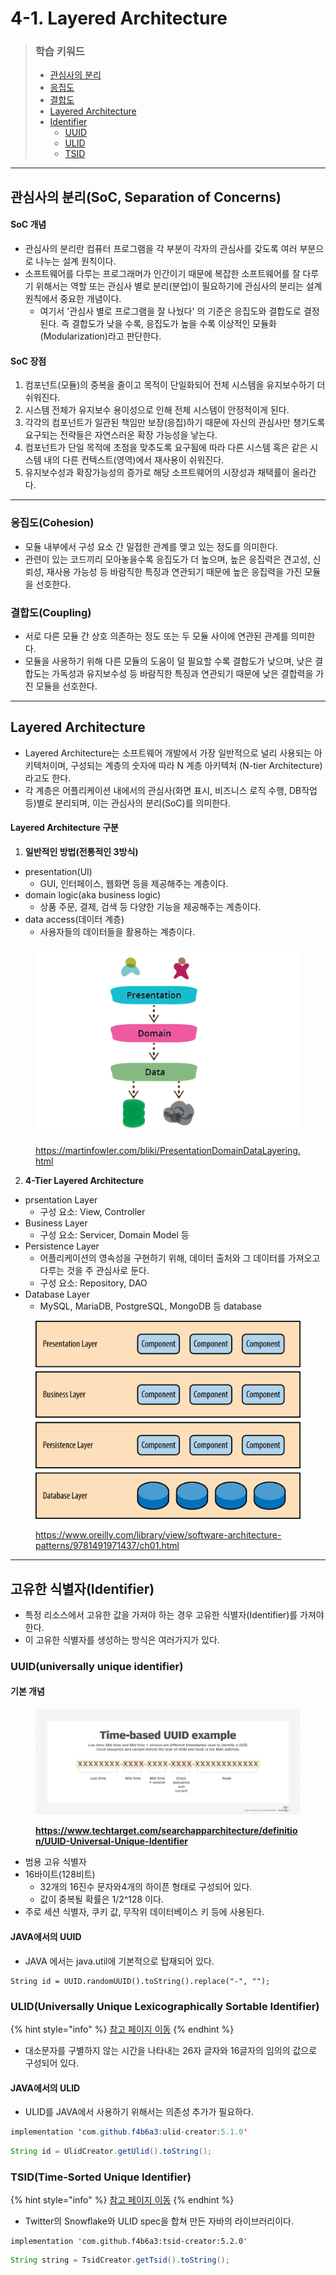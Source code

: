 # 4-1. Layered Architecture

> ### 학습 키워드
>
> * [관심사의 분리](4-1.-layered-architecture.md#undefined-1)
> * [응집도](4-1.-layered-architecture.md#cohesion)
> * [결합도](4-1.-layered-architecture.md#coupling)
> * [Layered Architecture](4-1.-layered-architecture.md#layered-atchitecture)
> * [Identifier](4-1.-layered-architecture.md#identifier)
>   * [UUID](4-1.-layered-architecture.md#uuid-universally-unique-identifier)
>   * [ULID](4-1.-layered-architecture.md#ulid)
>   * [TSID](4-1.-layered-architecture.md#tsid)

***

## 관심사의 분리(SoC, Separation of Concerns)

#### SoC 개념

* 관심사의 분리란 컴퓨터 프로그램을 각 부분이 각자의 관심사를 갖도록 여러 부분으로 나누는 설계 원칙이다.
* 소프트웨어를 다루는 프로그래머가 인간이기 때문에 복잡한 소프트웨어를 잘 다루기 위해서는 역할 또는 관심사 별로 분리(분업)이 필요하기에 관심사의 분리는 설계 원칙에서 중요한 개념이다.
  * 여기서 '관심사 별로 프로그램을 잘 나눴다' 의 기준은 응집도와 결합도로 결정된다. 즉 결합도가 낮을 수록, 응집도가 높을 수록 이상적인 모듈화(Modularization)라고 판단한다.

#### SoC 장점

1. 컴포넌트(모듈)의 중복을 줄이고 목적이 단일화되어 전체 시스템을 유지보수하기 더 쉬워진다.
2. 시스템 전체가 유지보수 용이성으로 인해 전체 시스템이 안정적이게 된다.
3. 각각의 컴포넌트가 일관된 책임만 보장(응집)하기 때문에 자신의 관심사만 챙기도록 요구되는 전략들은 자연스러운 확장 가능성을 낳는다.
4. 컴포넌트가 단일 목적에 초점을 맞추도록 요구됨에 따라 다른 시스템 혹은 같은 시스템 내의 다른 컨텍스트(영역)에서 재사용이 쉬워진다.
5. 유지보수성과 확장가능성의 증가로 해당 소프트웨어의 시장성과 채택률이 올라간다.

***

### 응집도(Cohesion)

* 모듈 내부에서 구성 요소 간 밀접한 관계를 맺고 있는 정도를 의미한다.
* 관련이 있는 코드끼리 모아놓을수록 응집도가 더 높으며, 높은 응집력은 견고성, 신뢰성, 재사용 가능성 등 바람직한 특징과 연관되기 때문에 높은 응집력을 가진 모듈을 선호한다.

### 결합도(Coupling)

* 서로 다른 모듈 간 상호 의존하는 정도 또는 두 모듈 사이에 연관된 관계를 의미한다.
* 모듈을 사용하기 위해 다른 모듈의 도움이 덜 필요할 수록 결합도가 낮으며,  낮은 결합도는 가독성과 유지보수성 등 바람직한 특징과 연관되기 때문에 낮은 결합력을 가진 모듈을 선호한다.

***

## Layered Architecture

* Layered Architecture는 소프트웨어 개발에서 가장 일반적으로 널리 사용되는 아키텍처이며, 구성되는 계층의 숫자에 따라 N 계층 아키텍처 (N-tier Architecture) 라고도 한다.
* 각 계층은 어플리케이션 내에서의 관심사(화면 표시, 비즈니스 로직 수행, DB작업 등)별로 분리되며, 이는 관심사의 분리(SoC)를 의미한다.

#### Layered Architecture 구분

1. **일반적인 방법(전통적인 3방식)**

* presentation(UI)
  * GUI, 인터페이스, 웹화면 등을 제공해주는 계층이다.
* domain logic(aka business logic)&#x20;
  * 상품 주문, 결제, 검색 등 다양한 기능을 제공해주는 계층이다.
* data access(데이터 계층)
  * 사용자들의 데이터들을 활용하는 계층이다.

<figure><img src="../../.gitbook/assets/image (1) (1) (1) (1).png" alt=""><figcaption><p><a href="https://martinfowler.com/bliki/PresentationDomainDataLayering.html">https://martinfowler.com/bliki/PresentationDomainDataLayering.html</a></p></figcaption></figure>

2. **4-Tier Layered Architecture**

* prsentation Layer
  * 구성 요소: View, Controller
* Business Layer
  * 구성 요소: Servicer, Domain Model 등
* Persistence Layer
  * 어플리케이션의 영속성을 구현하기 위해, 데이터 출처와 그 데이터를 가져오고 다루는 것을 주 관심사로 둔다.
  * 구성 요소: Repository, DAO
* Database Layer
  * MySQL, MariaDB, PostgreSQL, MongoDB 등 database

<figure><img src="../../.gitbook/assets/image (1) (1) (1) (1) (1).png" alt=""><figcaption><p><a href="https://www.oreilly.com/library/view/software-architecture-patterns/9781491971437/ch01.html">https://www.oreilly.com/library/view/software-architecture-patterns/9781491971437/ch01.html</a></p></figcaption></figure>

***

## 고유한 식별자(Identifier)

* 특정 리소스에서 고유한 값을 가져야 하는 경우 고유한 식별자(Identifier)를 가져야 한다.
* 이 고유한 식별자를 생성하는 방식은 여러가지가 있다.

### UUID(universally unique identifier)

#### 기본 개념

<figure><img src="../../.gitbook/assets/image (2) (1) (1).png" alt=""><figcaption><p><a href="https://www.techtarget.com/searchapparchitecture/definition/UUID-Universal-Unique-Identifier"><strong>https://www.techtarget.com/searchapparchitecture/definition/UUID-Universal-Unique-Identifier</strong></a></p></figcaption></figure>

* 범용 고유 식별자
* 16바이트(128비트)
  * 32개의 16진수 문자와4개의 하이픈 형태로 구성되어 있다.
  * 값이 중복될 확률은 1/2^128 이다.
* 주로 세션 식별자, 쿠키 값, 무작위 데이터베이스 키 등에 사용된다.

#### JAVA에서의 UUID

* JAVA 에서는 java.util에 기본적으로 탑재되어 있다.

```
String id = UUID.randomUUID().toString().replace("-", "");
```

### ULID(Universally Unique Lexicographically Sortable Identifier)

{% hint style="info" %}
[참고 페이지 이동](https://github.com/ulid/spec#monotonicity)
{% endhint %}

* 대소문자를 구별하지 않는 시간을 나타내는 26자 글자와 16글자의 임의의 값으로 구성되어 있다.

#### JAVA에서의 ULID

* ULID를 JAVA에서 사용하기 위해서는 의존성 추가가 필요하다.

```java
implementation 'com.github.f4b6a3:ulid-creator:5.1.0'
```

```java
String id = UlidCreator.getUlid().toString();
```

### TSID(Time-Sorted Unique Identifier)

{% hint style="info" %}
[참고 페이지 이동](https://github.com/f4b6a3/tsid-creator)
{% endhint %}

* Twitter의 Snowflake와 ULID spec을 합쳐 만든 자바의 라이브러리이다.

```
implementation 'com.github.f4b6a3:tsid-creator:5.2.0'
```

```java
String string = TsidCreator.getTsid().toString();
```
